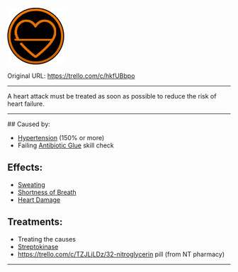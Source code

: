 ![tile008(2).png\|200](./Heart%20Attack%20-%20Attachments/6718845db30472d958dd7c24.png)

Original URL: https://trello.com/c/hkfUBbpo

---

A heart attack must be treated as soon as possible to reduce the risk of heart failure.

---

\## Caused by:

- [Hypertension](../Blood/Hypertension.md) (150% or more)
- Failing [Antibiotic Glue](../Items/Antibiotic%20Glue.md) skill check

## Effects:

- [Sweating](../Symptoms/Sweating.md)
- [Shortness of Breath](../Symptoms/Shortness%20of%20Breath.md)
- [Heart Damage](Heart%20Damage.md)

## Treatments:

- Treating the causes
- [Streptokinase](../Items/Streptokinase.md)
- https://trello.com/c/TZJLjLDz/32-nitroglycerin pill (from NT pharmacy)

---


